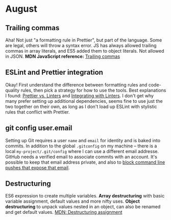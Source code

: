 # August

## Trailing commas

Aha! Not just "a formatting rule in Prettier", but part of the language. Some are legal, others will throw a syntax error. JS has always allowed trailing commas in array literals, and ES5 added them to object literals. Not allowed in JSON. **MDN JavaScript reference:** [Trailing commas](https://developer.mozilla.org/en-US/docs/Web/JavaScript/Reference/Trailing_commas)

## ESLint and Prettier integration

Okay! First understand the difference between formatting rules and code-quality rules, then pick a strategy for how to use the tools. Best explanations I found: [Prettier vs. Linters](https://prettier.io/docs/en/comparison.html) and [Integrating with Linters](https://prettier.io/docs/en/integrating-with-linters.html). I don't get why many prefer setting up additional dependencies, seems fine to use just the two together on their own, as long as I don't load up ESLint with stylistic rules that conflict with Prettier.

## git config user.email

Setting up Git requires a user `name` and `email` for identity and is baked into commits. In addition to the global `.gitconfig` on my machine – there is a local `my-project/.git/config` where I can use a different email addresse. GitHub needs a verified email to associate commits with an account. It's possible to keep that email address private, and also to [block command line pushes that expose that email](https://docs.github.com/en/github/setting-up-and-managing-your-github-user-account/blocking-command-line-pushes-that-expose-your-personal-email-address).

## Destructuring

ES6 expression to create multiple variables. **Array destructuring** with basic variable assignment, default values and more nifty uses. **Object destructuring** to unpack values nested in an object, can also be renamed and get default values. [MDN: Destructuring assignment](https://developer.mozilla.org/en-US/docs/Web/JavaScript/Reference/Operators/Destructuring_assignment)
